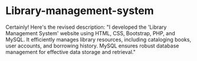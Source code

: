# Library-management-system
Certainly! Here's the revised description:  "I developed the 'Library Management System' website using HTML, CSS, Bootstrap, PHP, and MySQL. It efficiently manages library resources, including cataloging books, user accounts, and borrowing history. MySQL ensures robust database management for effective data storage and retrieval."
